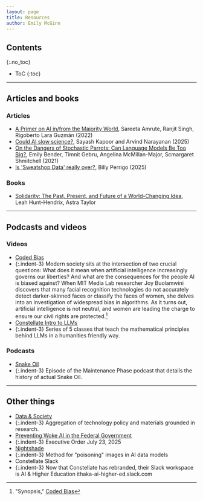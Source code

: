 ```yaml
---
layout: page
title: Resources
author: Emily McGinn
---
```


## Contents
{:.no_toc}

* ToC
{:toc}

---

## Articles and books
### Articles
- [A Primer on AI in/from the Majority World](https://datasociety.net/library/a-primer-on-ai-in-from-the-majority-world/), Sareeta Amrute, Ranjit Singh, Rigoberto Lara Guzmán (2022)
- [Could AI slow science?](https://www.aisnakeoil.com/p/could-ai-slow-science), Sayash Kapoor and Arvind Narayanan (2025)
- [On the Dangers of Stochastic Parrots: Can Language Models Be Too Big?](https://s10251.pcdn.co/pdf/2021-bender-parrots.pdf), Emily Bender, Timnit Gebru, Angelina McMillan-Major, Scmargaret Shmitchell (2021)
- [Is 'Sweatshop Data' really over?](https://time.com/7306153/ai-sweatshop-data-over/), Billy Perrigo (2025)

### Books
- [Solidarity: The Past, Present, and Future of a World-Changing Idea](https://www.penguinrandomhouse.com/books/740355/solidarity-by-leah-hunt-hendrix-and-astra-taylor/), Leah Hunt-Hendrix, Astra Taylor

---

## Podcasts and videos
### Videos

- [Coded Bias](https://www.codedbias.com/about)
- {:.indent-3} Modern society sits at the intersection of two crucial questions: What does it mean when artificial intelligence increasingly governs our liberties? And what are the consequences for the people AI is biased against? When MIT Media Lab researcher Joy Buolamwini discovers that many facial recognition technologies do not accurately detect darker-skinned faces or classify the faces of women, she delves into an investigation of widespread bias in algorithms. As it turns out, artificial intelligence is not neutral, and women are leading the charge to ensure our civil rights are protected.[^fn1]
- [Constellate Intro to LLMs](https://www.youtube.com/@Constellate_org)
- {:.indent-3} Series of 5 classes that teach the mathematical principles behind LLMs in a humanities friendly way.

### Podcasts
- [Snake Oil](https://podcasts.apple.com/us/podcast/snake-oil/id1535408667?i=1000507558767) 
- {:.indent-3} Episode of the Maintenance Phase podcast that details the history of actual Snake Oil.

---
[^fn1]: "Synopsis," [Coded Bias](https://www.codedbias.com/about)

## Other things
- [Data & Society](https://datasociety.net/)
- {:.indent-3} Aggregation of technology policy and materials grounded in research.
- [Preventing Woke AI in the Federal Government](https://www.whitehouse.gov/presidential-actions/2025/07/preventing-woke-ai-in-the-federal-government/)
- {:.indent-3} Executive Order July 23, 2025
- [Nightshade](https://nightshade.cs.uchicago.edu/)
- {:.indent-3} Method for "poisoning" images in AI data models
- Constellate Slack
- {:.indent-3} Now that Constellate has rebranded, their Slack workspace is AI & Higher Education
ithaka-ai-higher-ed.slack.com 

